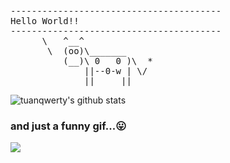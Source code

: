 <pre>
----------------------------------------
<span>Hello World!!</span>
----------------------------------------
      \   ^__^
       \  (oo)\_______
          (__)\ 0   0 )\  *
              ||--0-w | \/
              ||     ||
</pre>

![tuanqwerty's github stats](https://github-readme-stats.vercel.app/api?username=tuanqwerty&show_icons=true)

### and just a funny gif...😛
![](https://media.giphy.com/media/13GIgrGdslD9oQ/giphy.gif)



<!--
### Hi there 👋

**tuanqwerty/tuanqwerty** is a ✨ _special_ ✨ repository because its `README.md` (this file) appears on your GitHub profile.

Here are some ideas to get you started:

- 🔭 I’m currently working on ...
- 🌱 I’m currently learning ...
- 👯 I’m looking to collaborate on ...
- 🤔 I’m looking for help with ...
- 💬 Ask me about ...
- 📫 How to reach me: ...
- 😄 Pronouns: ...
- ⚡ Fun fact: ...


-->
